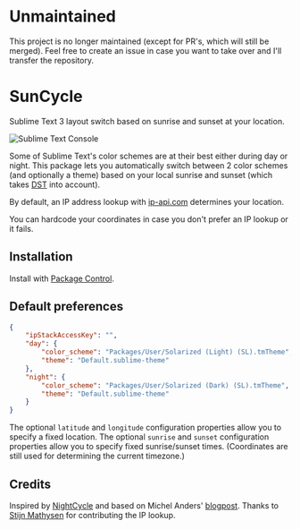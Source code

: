 Unmaintained
============
This project is no longer maintained (except for PR's, which will still be merged).
Feel free to create an issue in case you want to take over and I'll transfer the repository.

SunCycle
========

Sublime Text 3 layout switch based on sunrise and sunset at your location.

![Sublime Text Console](http://smhg.github.io/sublime-suncycle/suncycle.png)

Some of Sublime Text's color schemes are at their best either during day or night.
This package lets you automatically switch between 2 color schemes (and optionally a theme) based on your local sunrise and sunset (which takes [DST](http://en.wikipedia.org/wiki/Daylight_saving_time) into account).

By default, an IP address lookup with [ip-api.com](https://ip-api.com) determines your location.

You can hardcode your coordinates in case you don't prefer an IP lookup or it fails.

## Installation
Install with [Package Control](https://sublime.wbond.net/).

## Default preferences
```json
{
	"ipStackAccessKey": "",
    "day": {
        "color_scheme": "Packages/User/Solarized (Light) (SL).tmTheme",
        "theme": "Default.sublime-theme"
    },
    "night": {
        "color_scheme": "Packages/User/Solarized (Dark) (SL).tmTheme",
        "theme": "Default.sublime-theme"
    }
}
```
The optional `latitude` and `longitude` configuration properties allow you to specify a fixed location.
The optional `sunrise` and `sunset` configuration properties allow you to specify fixed sunrise/sunset times. (Coordinates are still used for determining the current timezone.)

## Credits
Inspired by [NightCycle](https://github.com/forty-two/NightCycle) and based on Michel Anders' [blogpost](http://michelanders.blogspot.hu/2010/12/calulating-sunrise-and-sunset-in-python.html).
Thanks to [Stijn Mathysen](https://github.com/stijnster) for contributing the IP lookup.

